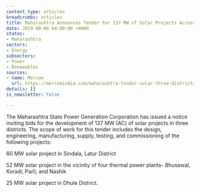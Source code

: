 ```yaml
---
content_type: articles
breadcrumbs: articles
title: Maharashtra Announces Tender for 137 MW of Solar Projects Across Three Districts
date: 2019-08-08 04:00:00 +0000
states:
- Maharashtra
sectors:
- Energy
subsectors:
- Power
- Renewables
sources:
- name: Mercom
  url: https://mercomindia.com/maharashtra-tender-solar-three-districts/
details: []
is_newsletter: false

---
```

The Maharashtra State Power Generation Corporation has issued a notice inviting bids for the development of 137 MW (AC) of solar projects in three districts. The scope of work for this tender includes the design, engineering, manufacturing, supply, testing, and commissioning of the following projects:

60 MW solar project in Sindala, Latur District

52 MW solar project in the vicinity of four thermal power plants- Bhusawal, Koradi, Parli, and Nashik

25 MW solar project in Dhule District.

